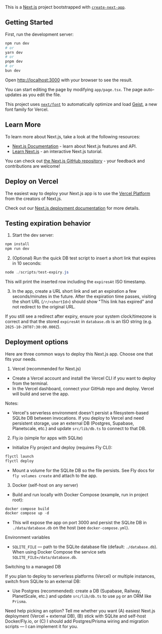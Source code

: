 This is a [Next.js](https://nextjs.org) project bootstrapped with [`create-next-app`](https://nextjs.org/docs/app/api-reference/cli/create-next-app).

## Getting Started

First, run the development server:

```bash
npm run dev
# or
yarn dev
# or
pnpm dev
# or
bun dev
```

Open [http://localhost:3000](http://localhost:3000) with your browser to see the result.

You can start editing the page by modifying `app/page.tsx`. The page auto-updates as you edit the file.

This project uses [`next/font`](https://nextjs.org/docs/app/building-your-application/optimizing/fonts) to automatically optimize and load [Geist](https://vercel.com/font), a new font family for Vercel.

## Learn More

To learn more about Next.js, take a look at the following resources:

- [Next.js Documentation](https://nextjs.org/docs) - learn about Next.js features and API.
- [Learn Next.js](https://nextjs.org/learn) - an interactive Next.js tutorial.

You can check out [the Next.js GitHub repository](https://github.com/vercel/next.js) - your feedback and contributions are welcome!

## Deploy on Vercel

The easiest way to deploy your Next.js app is to use the [Vercel Platform](https://vercel.com/new?utm_medium=default-template&filter=next.js&utm_source=create-next-app&utm_campaign=create-next-app-readme) from the creators of Next.js.

Check out our [Next.js deployment documentation](https://nextjs.org/docs/app/building-your-application/deploying) for more details.

## Testing expiration behavior

1. Start the dev server:

```powershell
npm install
npm run dev
```

2. (Optional) Run the quick DB test script to insert a short link that expires in 10 seconds:

```powershell
node ./scripts/test-expiry.js
```

This will print the inserted row including the `expiresAt` ISO timestamp.

3. In the app, create a URL short link and set an expiration a few seconds/minutes in the future. After the expiration time passes, visiting the short URL (`/r/<shortId>`) should show "This link has expired" and not redirect to the original URL.

If you still see a redirect after expiry, ensure your system clock/timezone is correct and that the stored `expiresAt` in `database.db` is an ISO string (e.g. `2025-10-20T07:30:00.000Z`).

## Deployment options

Here are three common ways to deploy this Next.js app. Choose one that fits your needs.

1) Vercel (recommended for Next.js)

- Create a Vercel account and install the Vercel CLI if you want to deploy from the terminal.
- In the Vercel dashboard, connect your GitHub repo and deploy. Vercel will build and serve the app.

Notes:
- Vercel's serverless environment doesn't persist a filesystem-based SQLite DB between invocations. If you deploy to Vercel and need persistent storage, use an external DB (Postgres, Supabase, Planetscale, etc.) and update `src/lib/db.ts` to connect to that DB.

2) Fly.io (simple for apps with SQLite)

- Initialize Fly project and deploy (requires Fly CLI):

```powershell
flyctl launch
flyctl deploy
```

- Mount a volume for the SQLite DB so the file persists. See Fly docs for `fly volumes create` and attach to the app.

3) Docker (self-host on any server)

- Build and run locally with Docker Compose (example, run in project root):

```powershell
docker compose build
docker compose up -d
```

- This will expose the app on port 3000 and persist the SQLite DB in `./data/database.db` on the host (see `docker-compose.yml`).

Environment variables

- `SQLITE_FILE` — path to the SQLite database file (default: `./database.db`). When using Docker Compose the service sets `SQLITE_FILE=/data/database.db`.

Switching to a managed DB

If you plan to deploy to serverless platforms (Vercel) or multiple instances, switch from SQLite to an external DB:

- Use Postgres (recommended): create a DB (Supabase, Railway, PlanetScale, etc.) and update `src/lib/db.ts` to use `pg` or an ORM like `Prisma`.

Need help picking an option? Tell me whether you want (A) easiest Next.js deployment (Vercel + external DB), (B) stick with SQLite and self-host Docker/Fly.io, or (C) I should add Postgres/Prisma wiring and migration scripts — I can implement it for you.
